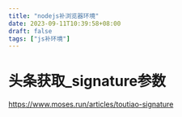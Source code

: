 ```yaml
---
title: "nodejs补浏览器环境"
date: 2023-09-11T10:39:58+08:00
draft: false
tags: ["js补环境"]
---
```

# 头条获取_signature参数
https://www.moses.run/articles/toutiao-signature
